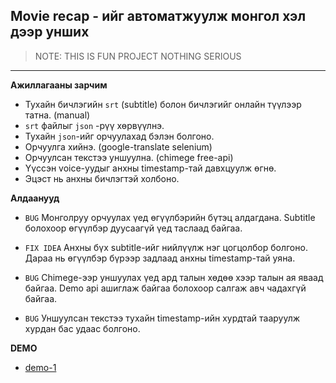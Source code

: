 ## Movie recap - ийг автоматжуулж монгол хэл дээр унших

> NOTE: THIS IS FUN PROJECT NOTHING SERIOUS
---

**Ажиллагааны зарчим**


- Тухайн бичлэгийн `srt` (subtitle) болон бичлэгийг онлайн түүлээр татна. (manual)
- `srt` файлыг `json` -рүү хөрвүүлнэ.
- Тухайн `json`-ийг орчуулахад бэлэн болгоно.
- Орчуулга хийнэ. (google-translate selenium)
- Орчуулсан текстээ уншуулна. (chimege free-api)
- Үүссэн voice-уудыг анхны timestamp-тай давхцуулж өгнө.
- Эцэст нь анхны бичлэгтэй холбоно.

**Алдаанууд**

- `BUG` Монголруу орчуулах үед өгүүлбэрийн бүтэц алдагдана. Subtitle болохоор өгүүлбэр дуусаагүй үед таслаад байгаа.
- `FIX IDEA` Анхны бүх subtitle-ийг нийлүүлж нэг цогцолбор болгоно. Дараа нь өгүүлбэр бүрээр задлаад анхны timestamp-тай уяна.

- `BUG` Chimege-ээр уншуулах үед ард талын хөдөө хээр талын ая яваад байгаа. Demo api ашиглаж байгаа болохоор салгаж авч чадахгүй байгаа.

- `BUG` Уншуулсан текстээ тухайн timestamp-ийн хурдтай тааруулж хурдан бас удаас болгоно.

**DEMO**

- [demo-1](https://youtu.be/eJZOd6yw4LM)

